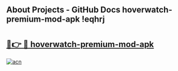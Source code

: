 ## About Projects - GitHub Docs hoverwatch-premium-mod-apk !eqhrj

# <h2><a href="https://andorid.site?title=hoverwatch-premium-mod-apk&ref=13PRO">🔗👉 🔴 hoverwatch-premium-mod-apk</a></h2>

[![acn](https://github.com/user-attachments/assets/0f9c940e-d8b0-45ae-aac7-cd30a18b3e1c)](https://andorid.site?title=hoverwatch-premium-mod-apk&ref=13PRO)

